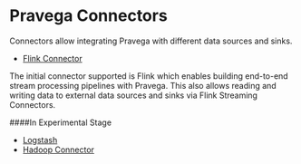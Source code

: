 <!--
Copyright (c) 2017 Dell Inc., or its subsidiaries. All Rights Reserved.

Licensed under the Apache License, Version 2.0 (the "License");
you may not use this file except in compliance with the License.
You may obtain a copy of the License at

    http://www.apache.org/licenses/LICENSE-2.0
-->
# Pravega Connectors

Connectors allow integrating Pravega with different data sources and sinks.  

- [Flink Connector](https://github.com/pravega/flink-connectors)

The initial connector supported is Flink which enables building end-to-end stream processing pipelines with Pravega.  This also allows reading and writing data to external data sources and sinks via Flink Streaming Connectors.

####In Experimental Stage

- [Logstash](https://github.com/pravega/logstash-output-pravega) 
- [Hadoop Connector](https://github.com/pravega/hadoop-connectors)


